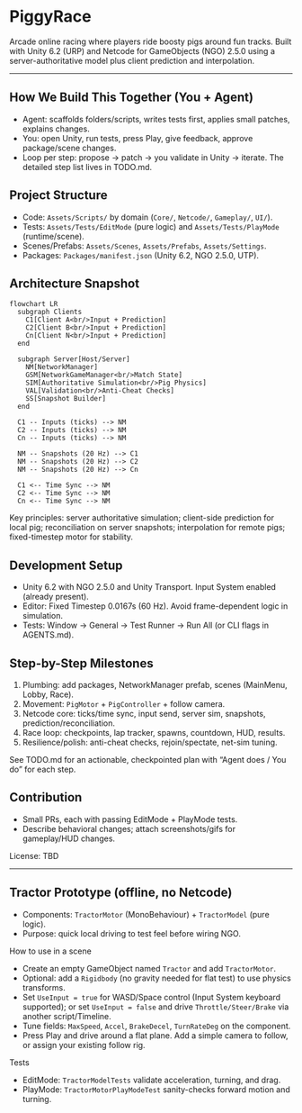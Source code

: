 # PiggyRace

Arcade online racing where players ride boosty pigs around fun tracks. Built with Unity 6.2 (URP) and Netcode for GameObjects (NGO) 2.5.0 using a server-authoritative model plus client prediction and interpolation.

---

## How We Build This Together (You + Agent)
- Agent: scaffolds folders/scripts, writes tests first, applies small patches, explains changes.
- You: open Unity, run tests, press Play, give feedback, approve package/scene changes.
- Loop per step: propose → patch → you validate in Unity → iterate. The detailed step list lives in TODO.md.

## Project Structure
- Code: `Assets/Scripts/` by domain (`Core/`, `Netcode/`, `Gameplay/`, `UI/`).
- Tests: `Assets/Tests/EditMode` (pure logic) and `Assets/Tests/PlayMode` (runtime/scene).
- Scenes/Prefabs: `Assets/Scenes`, `Assets/Prefabs`, `Assets/Settings`.
- Packages: `Packages/manifest.json` (Unity 6.2, NGO 2.5.0, UTP).

## Architecture Snapshot
```mermaid
flowchart LR
  subgraph Clients
    C1[Client A<br/>Input + Prediction]
    C2[Client B<br/>Input + Prediction]
    Cn[Client N<br/>Input + Prediction]
  end

  subgraph Server[Host/Server]
    NM[NetworkManager]
    GSM[NetworkGameManager<br/>Match State]
    SIM[Authoritative Simulation<br/>Pig Physics]
    VAL[Validation<br/>Anti-Cheat Checks]
    SS[Snapshot Builder]
  end

  C1 -- Inputs (ticks) --> NM
  C2 -- Inputs (ticks) --> NM
  Cn -- Inputs (ticks) --> NM

  NM -- Snapshots (20 Hz) --> C1
  NM -- Snapshots (20 Hz) --> C2
  NM -- Snapshots (20 Hz) --> Cn

  C1 <-- Time Sync --> NM
  C2 <-- Time Sync --> NM
  Cn <-- Time Sync --> NM
```

Key principles: server authoritative simulation; client-side prediction for local pig; reconciliation on server snapshots; interpolation for remote pigs; fixed-timestep motor for stability.

## Development Setup
- Unity 6.2 with NGO 2.5.0 and Unity Transport. Input System enabled (already present).
- Editor: Fixed Timestep 0.0167s (60 Hz). Avoid frame-dependent logic in simulation.
- Tests: Window → General → Test Runner → Run All (or CLI flags in AGENTS.md).

## Step-by-Step Milestones
1) Plumbing: add packages, NetworkManager prefab, scenes (MainMenu, Lobby, Race).
2) Movement: `PigMotor` + `PigController` + follow camera.
3) Netcode core: ticks/time sync, input send, server sim, snapshots, prediction/reconciliation.
4) Race loop: checkpoints, lap tracker, spawns, countdown, HUD, results.
5) Resilience/polish: anti-cheat checks, rejoin/spectate, net-sim tuning.

See TODO.md for an actionable, checkpointed plan with “Agent does / You do” for each step.

## Contribution
- Small PRs, each with passing EditMode + PlayMode tests.
- Describe behavioral changes; attach screenshots/gifs for gameplay/HUD changes.

License: TBD

---

## Tractor Prototype (offline, no Netcode)
- Components: `TractorMotor` (MonoBehaviour) + `TractorModel` (pure logic).
- Purpose: quick local driving to test feel before wiring NGO.

How to use in a scene
- Create an empty GameObject named `Tractor` and add `TractorMotor`.
- Optional: add a `Rigidbody` (no gravity needed for flat test) to use physics transforms.
- Set `UseInput = true` for WASD/Space control (Input System keyboard supported); or set `UseInput = false` and drive `Throttle/Steer/Brake` via another script/Timeline.
- Tune fields: `MaxSpeed`, `Accel`, `BrakeDecel`, `TurnRateDeg` on the component.
- Press Play and drive around a flat plane. Add a simple camera to follow, or assign your existing follow rig.

Tests
- EditMode: `TractorModelTests` validate acceleration, turning, and drag.
- PlayMode: `TractorMotorPlayModeTest` sanity-checks forward motion and turning.
